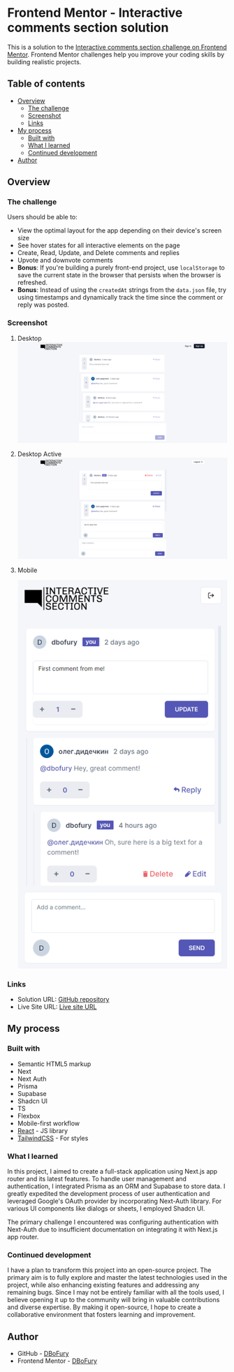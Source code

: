 # Frontend Mentor - Interactive comments section solution

This is a solution to the [Interactive comments section challenge on Frontend Mentor](https://www.frontendmentor.io/challenges/interactive-comments-section-iG1RugEG9). Frontend Mentor challenges help you improve your coding skills by building realistic projects.

## Table of contents

- [Overview](#overview)
  - [The challenge](#the-challenge)
  - [Screenshot](#screenshot)
  - [Links](#links)
- [My process](#my-process)
  - [Built with](#built-with)
  - [What I learned](#what-i-learned)
  - [Continued development](#continued-development)
- [Author](#author)

## Overview

### The challenge

Users should be able to:

- View the optimal layout for the app depending on their device's screen size
- See hover states for all interactive elements on the page
- Create, Read, Update, and Delete comments and replies
- Upvote and downvote comments
- **Bonus**: If you're building a purely front-end project, use `localStorage` to save the current state in the browser that persists when the browser is refreshed.
- **Bonus**: Instead of using the `createdAt` strings from the `data.json` file, try using timestamps and dynamically track the time since the comment or reply was posted.

### Screenshot

1. Desktop
   ![Desktop](./screenshots/Desktop.PNG)

2. Desktop Active
   ![Desktop-Active](./screenshots/Desktop-Active.PNG)

3. Mobile

   ![Mobile](./screenshots/Mobile.PNG)

### Links

- Solution URL: [GitHub repository](https://github.com/DBoFury/interactive-comments-section/)
- Live Site URL: [Live site URL](https://interactive-comments-section-mocha.vercel.app/)

## My process

### Built with

- Semantic HTML5 markup
- Next
- Next Auth
- Prisma
- Supabase
- Shadcn UI
- TS
- Flexbox
- Mobile-first workflow
- [React](https://reactjs.org/) - JS library
- [TailwindCSS](https://tailwindcss.com/) - For styles

### What I learned

In this project, I aimed to create a full-stack application using Next.js app router and its latest features. To handle user management and authentication, I integrated Prisma as an ORM and Supabase to store data. I greatly expedited the development process of user authentication and leveraged Google's OAuth provider by incorporating Next-Auth library. For various UI components like dialogs or sheets, I employed Shadcn UI.

The primary challenge I encountered was configuring authentication with Next-Auth due to insufficient documentation on integrating it with Next.js app router.

### Continued development

I have a plan to transform this project into an open-source project. The primary aim is to fully explore and master the latest technologies used in the project, while also enhancing existing features and addressing any remaining bugs. Since I may not be entirely familiar with all the tools used, I believe opening it up to the community will bring in valuable contributions and diverse expertise. By making it open-source, I hope to create a collaborative environment that fosters learning and improvement.

## Author

- GitHub - [DBoFury](https://github.com/DBoFury)
- Frontend Mentor - [DBoFury](https://www.frontendmentor.io/profile/DBoFury)
